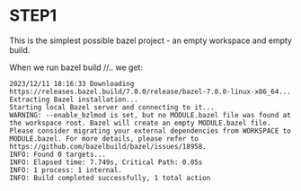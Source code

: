# STEP1

This is the simplest possible bazel project - an empty workspace and empty build.

When we run bazel build //.. we get:

```
2023/12/11 18:16:33 Downloading https://releases.bazel.build/7.0.0/release/bazel-7.0.0-linux-x86_64...
Extracting Bazel installation...
Starting local Bazel server and connecting to it...
WARNING: --enable_bzlmod is set, but no MODULE.bazel file was found at the workspace root. Bazel will create an empty MODULE.bazel file. Please consider migrating your external dependencies from WORKSPACE to MODULE.bazel. For more details, please refer to https://github.com/bazelbuild/bazel/issues/18958.
INFO: Found 0 targets...
INFO: Elapsed time: 7.749s, Critical Path: 0.05s
INFO: 1 process: 1 internal.
INFO: Build completed successfully, 1 total action
```
